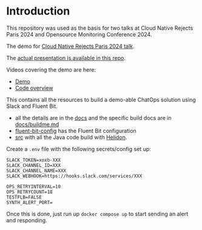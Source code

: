 # Introduction

This repository was used as the basis for two talks at Cloud Native Rejects Paris 2024 and Opensource Monitoring Conference 2024.

The demo for [Cloud Native Rejects Paris 2024 talk](https://cfp.cloud-native.rejekts.io/cloud-native-rejekts-eu-paris-2024/talk/review/PP8T37LPQUSTTRWBXVCHFJSSKDM9B98J).

The [actual presentation is available in this repo](./docs/Fluent_Bit_for_ChatOps-Cloud_Native_Rejekts_EU_2024.pdf).

Videos covering the demo are here:

* [Demo](https://chronosphere-io.zoom.us/rec/share/acwg8ZR0Laoj7p9GlzBWSmJRTEXoNlGicYIxNPNKvVsey6NvtU44oiReTbmHKWMf.8GMEIpjA2d5pX5rZ?startTime=1710415864000&pwd=LGnKSo-mzFXroR5H04BcVUmoWRFzge4f)
* [Code overview](https://chronosphere-io.zoom.us/rec/share/acwg8ZR0Laoj7p9GlzBWSmJRTEXoNlGicYIxNPNKvVsey6NvtU44oiReTbmHKWMf.8GMEIpjA2d5pX5rZ?startTime=1710416213000&pwd=LGnKSo-mzFXroR5H04BcVUmoWRFzge4f)

This contains all the resources to build a demo-able ChatOps solution using Slack and Fluent Bit.

* all the details are in the [docs](./docs/readme.md) and the specific build docs are in [docs/buildme.md](./docs/buildme.md)
* [fluent-bit-config](./fluent-bit-config/) has the Fluent Bit configuration
* [src](./src/) with all the Java code build with [Helidon](https://helidon.io/).

Create a `.env` file with the following secrets/config set up:

```shell
SLACK_TOKEN=xoxb-XXX
SLACK_CHANNEL_ID=XXX
SLACK_CHANNEL_NAME=XXX
SLACK_WEBHOOK=https://hooks.slack.com/services/XXX

OPS_RETRYINTERVAL=10
OPS_RETRYCOUNT=18
TESTFLB=FALSE
SYNTH_ALERT_PORT=
```

Once this is done, just run up `docker compose up` to start sending an alert and responding.
